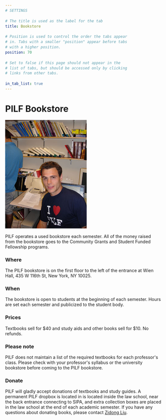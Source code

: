```yaml
---
# SETTINGS

# The title is used as the label for the tab
title: Bookstore

# Position is used to control the order the tabs appear
# in. Tabs with a smaller "position" appear before tabs
# with a higher position.
position: 70

# Set to false if this page should not appear in the
# list of tabs, but should be accessed only by clicking
# links from other tabs.

in_tab_list: true
---
```

# PILF Bookstore

![](/bookstore.jpg)

PILF operates a used bookstore each semester. All of the money raised from the bookstore goes to the Community Grants and Student Funded Fellowship programs.

### Where
The PILF bookstore is on the first floor to the left of the entrance at Wien Hall, 435 W 116th St, New York, NY 10025.

### When
The bookstore is open to students at the beginning of each semester. Hours are set each semester and publicized to the student body.

### Prices 
Textbooks sell for $40 and study aids and other books sell for $10. No refunds.

### Please note 
PILF does not maintain a list of the required textbooks for each professor's class. Please check with your professor's syllabus or the university bookstore before coming to the PILF bookstore.

### Donate 
PILF will gladly accept donations of textbooks and study guides. A permanent PILF dropbox is located in is located inside the law school, near the back entrance connecting to SIPA, and extra collection boxes are placed in the law school at the end of each academic semester. If you have any questions about donating books, please contact [Zidong Liu](mailto:zl2441@columbia.edu).
